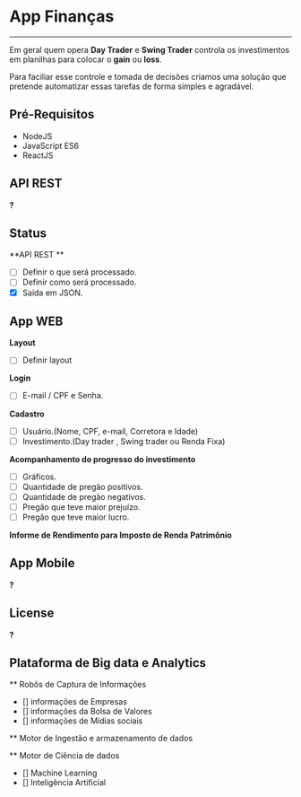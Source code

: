 # App Finanças

------

Em geral quem opera **Day Trader** e **Swing Trader** controla os investimentos em planilhas  para colocar o **gain** ou **loss**.

Para faciliar esse controle e tomada de decisões criamos uma solução que  pretende  automatizar  essas tarefas de forma simples e agradável.

## Pré-Requisitos

- NodeJS
- JavaScript ES6
- ReactJS

## API REST
**?**

## Status

**API REST **
- [ ] Definir o que será processado.
- [ ] Definir como será processado.
- [x] Saída em JSON.

## App WEB

**Layout**
- [ ] Definir layout

**Login**
- [ ] E-mail / CPF e Senha.

**Cadastro**
- [ ] Usuário.(Nome, CPF, e-mail, Corretora e Idade)
- [ ] Investimento.(Day trader , Swing trader ou Renda Fixa)

**Acompanhamento do progresso do investimento**
- [ ] Gráficos.
- [ ] Quantidade de pregão positivos.
- [ ] Quantidade de pregão negativos.
- [ ] Pregão que teve maior prejuízo.
- [ ] Pregão que teve maior lucro.

**Informe de Rendimento para Imposto de Renda**
**Patrimônio**

## App Mobile
**?**

## License
**?**

## Plataforma de Big data e Analytics

** Robôs de Captura de Informações

- [] informações de Empresas
- [] informações da Bolsa de Valores
- [] informações de Mídias sociais

** Motor de Ingestão e armazenamento de dados

** Motor de Ciência de dados

- [] Machine Learning 
- [] Inteligência Artificial








